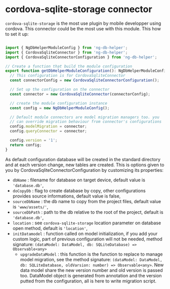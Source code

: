 # cordova-sqlite-storage connector

`cordova-sqlite-storage` is the most use plugin by mobile developper using cordova. This connector
could be the most use with this module. This how to set it up:

```typescript

import { NgDbHelperModuleConfig } from 'ng-db-helper';
import { CordovaSqliteConnector } from 'ng-db-helper';
import { CordovaSqliteConnectorConfiguration } from 'ng-db-helper';

// Create a function that build the module configuration
export function getDbHelperModuleConfiguration(): NgDbHelperModuleConfig {
  // This configuration is for CordovaSqliteConnector
  const connectorConfig = new CordovaSqliteConnectorConfiguration();

  // Set up the configuration on the connector
  const connector = new CordovaSqliteConnector(connectorConfig);

  // create the module configuration instance
  const config = new NgDbHelperModuleConfig();

  // Default module connectors are model migration managers too. you
  // can override migration behaviour from connector's configurations
  config.modelMigration = connector;
  config.queryConnector = connector;

  config.version = '1';
  return config;
}

```

As default configuration database will be created in the standard directory and at each version
change, new tables are created. This is options given to you by 
CordovaSqliteConnectorConfiguration by customizing its properties:

- `dbName` : filename for database on target device, default value is `'database.db'`,
- `doCopyDb` : flag to create database by copy, other configurations provides source informations, default value is false,
- `sourceDbName` : the db name to copy from the project files, default value is `'www/assets/'`,
- `sourceDbPath` : path to the db relative to the root of the project, default is `'database.db'`,
- `location` : see `cordova-sqlite-storage` location parameter on database open method, default is `'location'`,
- `initDatamodel` : function called on model initialization, if you add your custom logic, part of previous configuration will not be needed, method signature: `(dataModel: DataModel, db: SQLiteDatabase) => Observable<any>`
  - `upgradeDataModel` : this function is the function to replace to manage model migration, see the method signature: `(dataModel: DataModel, db: SQLiteDatabase, oldVarsion: number) => Observable<any>`. New data model share the new version number and old version is passed too. DataModel object is generated from annotation and the version putted from the configuration, all is here to write migration script.
